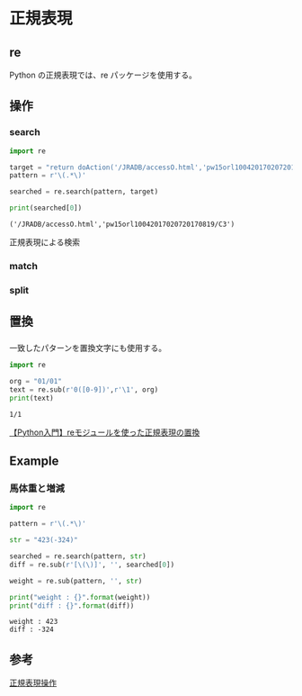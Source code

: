 # 正規表現
## re
Python の正規表現では、re パッケージを使用する。

## 操作
### search

``` python
import re

target = "return doAction('/JRADB/accessO.html','pw15orl10042017020720170819/C3')"
pattern = r'\(.*\)'

searched = re.search(pattern, target)

print(searched[0])

```

```
('/JRADB/accessO.html','pw15orl10042017020720170819/C3')
```

正規表現による検索


### match

### split

## 置換
### 
一致したパターンを置換文字にも使用する。

``` python
import re

org = "01/01"
text = re.sub(r'0([0-9])',r'\1', org)
print(text)

```

```
1/1
```
[【Python入門】reモジュールを使った正規表現の置換](http://www.sejuku.net/blog/23421)


## Example
### 馬体重と増減
``` python
import re

pattern = r'\(.*\)'

str = "423(-324)"

searched = re.search(pattern, str)
diff = re.sub(r'[\(\)]', '', searched[0])

weight = re.sub(pattern, '', str)

print("weight : {}".format(weight))
print("diff : {}".format(diff))

```

```
weight : 423
diff : -324
```

## 参考
[正規表現操作](https://docs.python.jp/3/library/re.html)


